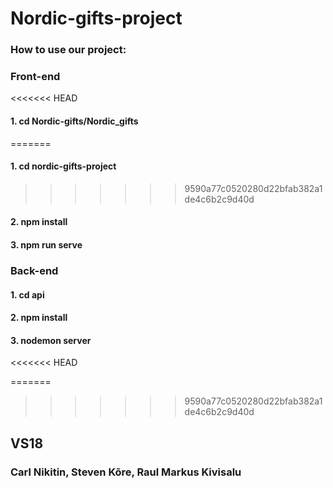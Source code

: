 # Nordic-gifts-project

### How to use our project:

### Front-end
<<<<<<< HEAD
#### 1. cd Nordic-gifts/Nordic_gifts
=======
#### 1. cd nordic-gifts-project
>>>>>>> 9590a77c0520280d22bfab382a1de4c6b2c9d40d
#### 2. npm install
#### 3. npm run serve

### Back-end
#### 1. cd api
#### 2. npm install
#### 3. nodemon server
<<<<<<< HEAD

=======
>>>>>>> 9590a77c0520280d22bfab382a1de4c6b2c9d40d

## VS18

### Carl Nikitin, Steven Kõre, Raul Markus Kivisalu

